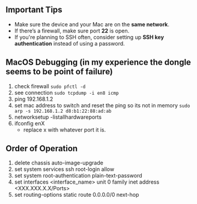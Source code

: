 ## Important Tips

* Make sure the device and your Mac are on the **same network**.
* If there’s a firewall, make sure port **22** is open.
* If you're planning to SSH often, consider setting up **SSH key authentication** instead of using a password.


## MacOS Debugging (in my experience the dongle seems to be point of failure)

1. check firewall
   `sudo pfctl -d`
2. see connection 
   `sudo tcpdump -i en8 icmp`
3. ping 192.168.1.2
4. set mac address to switch and reset the ping so its not in memory
   `sudo arp -s 192.168.1.2 d8:b1:22:88:ad:ab`
5. networksetup -listallhardwareports
6. ifconfig enX
   - replace x with whatever port it is.


## Order of Operation

1. delete chassis auto-image-upgrade
2. set system services ssh root-login allow
3. set system root-authentication plain-text-password 
4. set interfaces <interface_name> unit 0 family inet address <XXX.XXX.X.X/Ports>
5. set routing-options static route 0.0.0.0/0 next-hop <hopAddress>

